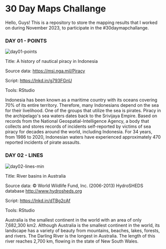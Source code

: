 # 30 Day Maps Challange
Hello, Guys! This is a repository to store the mapping results that I worked on during November 2023, to participate in the #30daymapchallange.

### **DAY 01 - POINTS** 
![day01-points](https://github.com/datoeltoel/30daymapchallange2023/assets/122730418/e7ccdd6b-48da-4750-bba4-48a4692520c5)

Title: A history of nautical piracy in Indonesia

Source data: https://msi.nga.mil/Piracy 

Script: https://lnkd.in/g793FGnU

Tools: RStudio

Indonesia has been known as a maritime country with its oceans covering 70% of its entire territory. Therefore, many Indonesians depend on the sea for their livelihood. One of the groups that utilize the sea is pirates. Piracy in the archipelago's sea waters dates back to the Srivijaya Empire. Based on records from the National Geospatial-Intelligence Agency, a body that collects and stores records of incidents self-reported by victims of sea piracy for decades around the world, including Indonesia. For 34 years, from 1986 to 2020, Indonesian waters have experienced approximately 470 reported incidents of pirate assaults.

### **DAY 02 - LINES** 
![day02-lines-min](https://github.com/datoeltoel/30daymapchallange2023/assets/122730418/8130343e-dcc5-4b65-9ddb-8a14863ff65e)

Title: River basins in Australia

Source data: © World Wildlife Fund, Inc. (2006-2013) HydroSHEDS database http://www.hydrosheds.org

Script: https://lnkd.in/dTBg2cAf

Tools: RStudio

Australia is the smallest continent in the world with an area of only 7,682,300 km2. Although Australia is the smallest continent in the world, its landscape has a variety of beauty from mountains, beaches, lakes, forests, and rivers. The Darling River is the longest in Australia. The length of this river reaches 2,700 km, flowing in the state of New South Wales.

